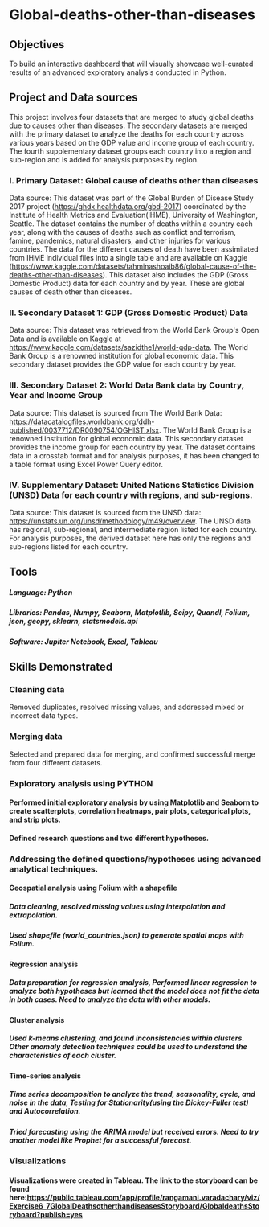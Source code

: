 # Global-deaths-other-than-diseases
## Objectives
To build an interactive dashboard that will visually showcase well-curated results of an
advanced exploratory analysis conducted in Python.
## Project and Data sources 
This project involves four datasets that are merged to study global deaths due 
to causes other than diseases. The secondary datasets are merged with the primary dataset 
to analyze the deaths for each country across various years based on the GDP value
and income group of each country. The fourth supplementary dataset groups each country 
into a region and sub-region and is added for analysis purposes by region.
### I.	Primary Dataset:  Global cause of deaths other than diseases
Data source: This dataset was part of the Global Burden of Disease Study 2017 project (https://ghdx.healthdata.org/gbd-2017) coordinated by the Institute of Health Metrics and Evaluation(IHME), University of Washington, Seattle.  The dataset contains the number of deaths within a country each year, along with the causes of deaths such as conflict and terrorism, famine, pandemics, natural disasters, and other injuries for various countries. The data for the different causes of death have been assimilated from IHME individual files into a single table and are available on Kaggle (https://www.kaggle.com/datasets/tahminashoaib86/global-cause-of-the-deaths-other-than-diseases).  This dataset also includes the GDP (Gross Domestic Product) data for each country and by year. These are global causes of death other than diseases.
### II.	Secondary Dataset 1: GDP (Gross Domestic Product) Data 
Data source: This dataset was retrieved from the World Bank Group's Open Data and is available on Kaggle at https://www.kaggle.com/datasets/sazidthe1/world-gdp-data.  The World Bank Group is a renowned institution for global economic data. This secondary dataset provides the GDP value for each country by year. 
### III.	Secondary Dataset 2: World Data Bank data by Country, Year and Income Group
Data source: This dataset is sourced from The World Bank Data: https://datacatalogfiles.worldbank.org/ddh-published/0037712/DR0090754/OGHIST.xlsx. The World Bank Group is a renowned institution for global economic data. This secondary dataset provides the income group for each country by year. The dataset contains data in a crosstab format and for analysis purposes, it has been changed to a table format using Excel Power Query editor.
### IV.	Supplementary Dataset: United Nations Statistics Division (UNSD) Data for each country with regions, and sub-regions.
Data source: This dataset is sourced from the UNSD data: https://unstats.un.org/unsd/methodology/m49/overview. 
The UNSD data has regional, sub-regional, and intermediate region listed for each country. For analysis purposes, the derived dataset here has only the regions and sub-regions listed for each country. 
## Tools
##### Language: Python
##### Libraries: Pandas, Numpy, Seaborn, Matplotlib, Scipy, Quandl, Folium, json, geopy, sklearn, statsmodels.api
##### Software: Jupiter Notebook, Excel, Tableau
## Skills Demonstrated
### Cleaning data
Removed duplicates, resolved missing values, and addressed mixed or incorrect data types.
### Merging data
Selected and prepared data for merging, and confirmed successful merge from four different datasets. 
### Exploratory analysis using PYTHON
#### Performed initial exploratory analysis by using Matplotlib and Seaborn to create scatterplots, correlation heatmaps, pair plots, categorical plots, and strip plots.  
#### Defined research questions and two different hypotheses.
### Addressing the defined questions/hypotheses using advanced analytical techniques. 
#### Geospatial analysis using Folium with a shapefile
##### Data cleaning, resolved missing values using interpolation and extrapolation.
##### Used shapefile (world_countries.json) to generate spatial maps with Folium.
#### Regression analysis
##### Data preparation for regression analysis, Performed linear regression to analyze both hypotheses but learned that the model does not fit the data in both cases. Need to analyze the data with other models.
#### Cluster analysis 
##### Used k-means clustering, and found inconsistencies within clusters. Other anomaly detection techniques could be used to understand the characteristics of each cluster.
#### Time-series analysis 
##### Time series decomposition to analyze the trend, seasonality, cycle, and noise in the data, Testing for Stationarity(using the Dickey-Fuller test) and Autocorrelation.
##### Tried forecasting using the ARIMA model but received errors. Need to try another model like Prophet for a successful forecast.
### Visualizations
#### Visualizations were created in Tableau. The link to the storyboard can be found here:https://public.tableau.com/app/profile/rangamani.varadachary/viz/Exercise6_7GlobalDeathsotherthandiseasesStoryboard/GlobaldeathsStoryboard?publish=yes

